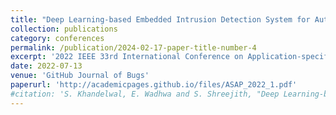 ```yaml
---
title: "Deep Learning-based Embedded Intrusion Detection System for Automotive CAN"
collection: publications
category: conferences
permalink: /publication/2024-02-17-paper-title-number-4
excerpt: '2022 IEEE 33rd International Conference on Application-specific Systems, Architectures and Processors (ASAP)'
date: 2022-07-13
venue: 'GitHub Journal of Bugs'
paperurl: 'http://academicpages.github.io/files/ASAP_2022_1.pdf'
#citation: 'S. Khandelwal, E. Wadhwa and S. Shreejith, "Deep Learning-based Embedded Intrusion Detection System for Automotive CAN," 2022 IEEE 33rd International Conference on Application-specific Systems, Architectures and Processors (ASAP), Gothenburg, Sweden, 2022, pp. 88-92, doi: 10.1109/ASAP54787.2022.00023.'
---
```

